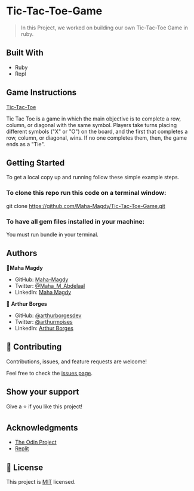 # Tic-Tac-Toe-Game

> In this Project, we worked on building our own Tic-Tac-Toe Game in ruby.

## Built With

- Ruby
- Repl

## Game Instructions

[Tic-Tac-Toe](./game-picture.png)

Tic Tac Toe is a game in which the main objective is to complete a row, column, or diagonal with the same symbol. Players take turns placing different symbols ("X" or "O") on the board, and the first that completes a row, column, or diagonal, wins. If no one completes them, then, the game ends as a "Tie".

## Getting Started

To get a local copy up and running follow these simple example steps.

### To clone this repo run this code on a terminal window: 

git clone https://github.com/Maha-Magdy/Tic-Tac-Toe-Game.git

### To have all gem files installed in your machine:

You must run bundle in your terminal.

## Authors

👤**Maha Magdy**

- GitHub: [Maha-Magdy](https://github.com/Maha-Magdy)
- Twitter: [@Maha_M_Abdelaal](https://twitter.com/Maha_M_Abdelaal)
- LinkedIn: [Maha Magdy](https://www.linkedin.com/in/maha-magdy-18a8a7116/)

👤 **Arthur Borges**
- GitHub: [@arthurborgesdev](https://github.com/arthurborgesdev)
- Twitter: [@arthurmoises](https://twitter.com/arthurmoises)
- LinkedIn: [Arthur Borges](https://www.linkedin.com/in/arthurmoises)

## 🤝 Contributing

Contributions, issues, and feature requests are welcome!

Feel free to check the [issues page](https://github.com/Maha-Magdy/Tic-Tac-Toe-Game/issues).

## Show your support

Give a ⭐️ if you like this project!

## Acknowledgments

- [The Odin Project](https://www.theodinproject.com/paths/full-stack-ruby-on-rails/courses/ruby-programming/lessons/tic-tac-toe)
- [Replit](https://replit.com/~)


## 📝 License

This project is [MIT](./LICENSE) licensed.